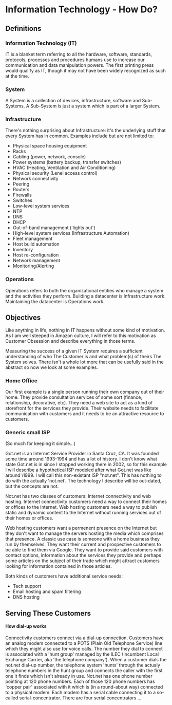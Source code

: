 # Information Technology - How Do?

## Definitions

### Information Technology (IT)

IT is a blanket term referring to all the hardware, software, standards,
protocols, processes and procedures humans use to increase our communication
and data manipulation powers. The first printing press would qualify as IT,
though it may not have been widely recognized as such at the time.

### System

A System is a collection of devices, infrastructure, software and Sub-Systems.
A Sub-System is just a system which is part of a larger System.

### Infrastructure

There's nothing surprising about Infrastructure: it's the underlying stuff
that every System has in common. Examples include but are not limited to:

* Physical space housing equipment
 * Racks
 * Cabling (power, network, console)
 * Power systems (battery backup, transfer switches)
 * HVAC (Heating, Ventilation and Air Conditioning)
 * Physical security (Lenel access control)
* Network connectivity 
 * Peering
 * Routers
 * Firewalls
 * Switches
* Low-level system services
 * NTP
 * DNS
 * DHCP
 * Out-of-band management ('lights out')
* High-level system services (Infrastructure Automation)
 * Fleet management
  * Host build automation
  * Inventory
  * Host re-configuration
 * Network management
 * Monitoring/Alerting

### Operations

Operations refers to both the organizational entities who manage a system and
the activities they perform. Building a datacenter is Infrastructure work.
Maintaining the datacenter is Operations work.

## Objectives

Like anything in life, nothing in IT happens without some kind of motivation.
As I am well steeped in Amazon culture, I will refer to this motivation as
Customer Obsession and describe everything in those terms.

Measuring the success of a given IT System requires a sufficient understanding
of who The Customer is and what problem(s) of theirs The System solves. There
isn't a whole lot more that can be usefully said in the abstract so now we
look at some examples.

### Home Office

Our first example is a single person running their own company out of their
home. They provide consultation services of some sort (finance, relationship,
decorative, etc). They need a web site to act as a kind of storefront for the
services they provide. Their website needs to facilitate communication with
customers and it needs to be an attractive resource to customers.

### Generic small ISP

(So much for keeping it simple...)

Got.net is an Internet Service Provider in Santa Cruz, CA. It was founded some
time around 1993-1994 and has a lot of history. I don't know what state
Got.net is in since I stopped working there in 2002, so for this example I
will describe a hypothetical ISP modeled after what Got.net was like around
\1999. I will call this non-existant ISP "not.net". This has nothing to do
with the actually 'not.net'. The technology I describe will be out-dated, but
the concepts are not.

Not.net has two classes of customers: Internet connectivity and web
hosting. Internet connectivity customers need a way to connect their homes or
offices to the Internet. Web hosting customers need a way to publish static
and dynamic content to the Internet without running services out of their
homes or offices.

Web hosting customers want a permenent presence on the Internet but they don't
want to manage the servers hosting the media which comprises that presence.
A classic use case is someone with a home business they run by themselves.
They want their current and prospective customers to be able to find them via
Google. They want to provide said customers with contact options, information
about the services they provide and perhaps some articles on the subject of
their trade which might attract customers looking for information contained
in those articles.

Both kinds of customers have additional service needs:

* Tech support
* Email hosting and spam filtering
* DNS hosting

## Serving These Customers

#### How dial-up works

Connectivity customers connect via a dial-up connection. Customers have an
analog modem connected to a POTS (Plain Old Telephone Service) line which they
might also use for voice calls. The number they dial to connect is associated
with a 'hunt group' managed by the ILEC (Incumbent Local Exchange Carrier, aka
'the telephone company'). When a customer dials the not.net dial-up number,
the telephone system 'hunts' through the actualy telephone numbers in the hunt
group and connects the caller with the first one it finds which isn't already
in use. Not.net has one phone number pointing at 120 phone numbers. Each of
those 120 phone numbers has 'copper pair' associated with it which is (in a
round-about way) connected to a physical modem. Each modem has a serial cable
connecting it to a so-called serial-concentrator. There are four serial
concentrators ...

